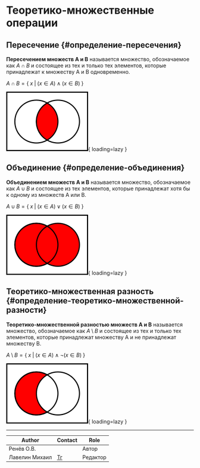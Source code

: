 # Теоретико-множественные операции

## Пересечение {#определение-пересечения}

**Пересечением множеств A и B** называется множество, обозначаемое как $A \cap B$ и состоящее из тех и только тех элементов, которые принадлежат к множеству A и B одновременно.

$A \cap B = \{\mspace{5mu} x \mspace{5mu} | \mspace{5mu} (x \in A) \wedge (x \in B) \mspace{5mu} \}$

![Пересечение на диаграмме эйлера](../../assets/algebra/logic/set_theory_operations/a_intersect_b.png "Пересечение на диаграмме эйлера"){ loading=lazy }

## Объединение {#определение-объединения}

**Объединением множеств A и B** называется множество, обозначаемое как $A \cup B$ и состоящее из тех элементов, которые принадлежат хотя бы к одному из множеств A или B.

$A \cup B = \{\mspace{5mu} x \mspace{5mu} | \mspace{5mu} (x \in A) \lor (x \in B) \mspace{5mu} \}$

![Объединение на диаграмме эйлера](../../assets/algebra/logic/set_theory_operations/a_union_b.png "Объединение на диаграмме эйлера"){ loading=lazy }

## Теоретико-множественная разность {#определение-теоретико-множественной-разности}

**Теоретико-множественной разностью множеств A и B** называется множество, обозначаемое как $A \setminus B$ и состоящее из тех и только тех элементов, которые принадлежат множеству A и не принадлежат множеству B.

$A \setminus B = \{\mspace{5mu} x \mspace{5mu} | \mspace{5mu} (x \in A) \wedge \neg (x \in B) \mspace{5mu} \}$

![Теоретико-множественная разность на диаграмме эйлера](../../assets/algebra/logic/set_theory_operations/a_difference_b.png "Теоретико-множественная разность на диаграмме эйлера"){ loading=lazy }

---
| Author         | Contact                       | Role     |
| -------------- | ----------------------------- | -------- |
| Ренёв О.В.     |                               | Автор    |
| Лавелин Михаил | [Тг](https://t.me/mikhaillav) | Редактор |
